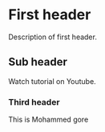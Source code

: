 # First header
Description of first header.

## Sub header
Watch tutorial on Youtube.

### Third header
This is Mohammed gore
